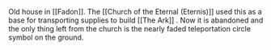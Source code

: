 Old house in [[Fadon]]. The [[Church of the Eternal (Eternis)]] used this as a base for transporting supplies to build [[The Ark]] . Now it is abandoned and the only thing left from the church is the nearly faded teleportation circle symbol on the ground.